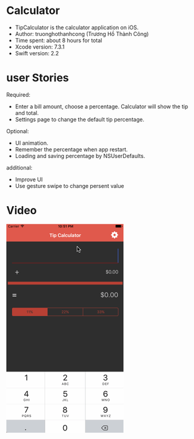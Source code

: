 # Calculator

- TipCalculator is the calculator application on iOS.
- Author: truonghothanhcong (Trương Hồ Thành Công)
- Time spent: about 8 hours for total
- Xcode version: 7.3.1
- Swift version: 2.2

# user Stories

Required:
- Enter a bill amount, choose a percentage. Calculator will show the tip and total.
- Settings page to change the default tip percentage.

Optional:
- UI animation.
- Remember the percentage when app restart.
- Loading and saving percentage by NSUserDefaults.

additional:
- Improve UI
- Use gesture swipe to change persent value

# Video

![alt tag](https://github.com/truonghothanhcong/Calculator/blob/master/demo.gif)

